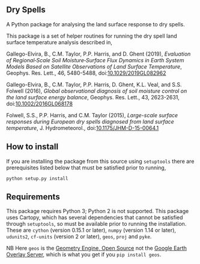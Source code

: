 ## Dry Spells

A Python package for analysing the land surface response to dry spells.

This package is a set of helper routines for running the dry spell land surface
temperature analysis described in,

Gallego-Elvira, B., C.M. Taylor, P.P. Harris, and D. Ghent (2019), _Evaluation
of Regional‐Scale Soil Moisture‐Surface Flux Dynamics in Earth System Models
Based on Satellite Observations of Land Surface Temperature_,
Geophys. Res. Lett., 46, 5480-5488,
doi:[10.1029/2019GL082962](https://doi.org/10.1029/2019GL082962)

Gallego-Elvira, B., C.M. Taylor, P.P. Harris, D. Ghent, K.L. Veal, and
S.S. Folwell (2016), _Global observational diagnosis of soil moisture control on
the land surface energy balance_,  Geophys. Res. Lett., 43, 2623-2631,
doi:[10.1002/2016GL068178](http://doi.org/10.1002/2016GL068178)

Folwell, S.S., P.P. Harris, and C.M. Taylor (2015), _Large-scale surface
responses during European dry spells diagnosed from land surface temperature_,
J. Hydrometeorol.,
doi:[10.1175/JHM-D-15-0064.1](http://doi.org/10.1175/JHM-D-15-0064.1)


## How to install

If you are installing the package from this source using `setuptools` there are
prerequisites listed below that must be satisfied prior to running,

    python setup.py install


## Requirements

This package requires Python 3; Python 2 is not supported.  This package uses
Cartopy, which has several dependencies that cannot be satisfied through
`setuptools`, so must be available prior to running the installation.  These
are `cython` (version 0.15.1 or later), `numpy` (version 1.14 or later),
`udunits2`, `cf-units` (version 2 or later), `geos`, `proj` and `pyke`.

NB Here `geos` is the [Geometry Engine, Open Source](https://geos.osgeo.org) not
the [Google Earth Overlay Server](https://github.com/grst/geos), which is what
you get if you `pip install geos`.
